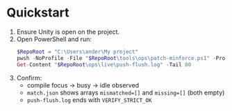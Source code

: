 # Quickstart

1. Ensure Unity is open on the project.
2. Open PowerShell and run:
   ```powershell
   $RepoRoot = "C:\Users\ander\My project"
   pwsh -NoProfile -File "$RepoRoot\tools\ops\patch-minforce.ps1" -ProjectRoot "$RepoRoot" -TimeoutSec 900
   Get-Content "$RepoRoot\ops\live\push-flush.log" -Tail 80
   ```
3. Confirm:
   - compile focus → busy → idle observed
   - `match.json` shows arrays `mismatched=[]` and `missing=[]` (both empty)
   - `push-flush.log` ends with `VERIFY_STRICT_OK`
